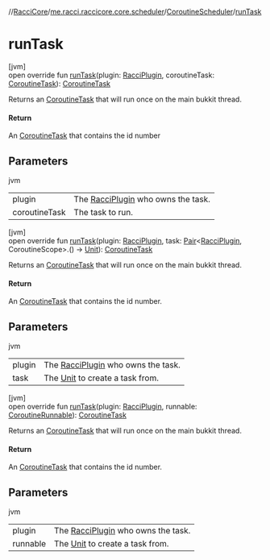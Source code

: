 //[RacciCore](../../../index.md)/[me.racci.raccicore.core.scheduler](../index.md)/[CoroutineScheduler](index.md)/[runTask](run-task.md)

# runTask

[jvm]\
open override fun [runTask](run-task.md)(plugin: [RacciPlugin](../../me.racci.raccicore.api.plugin/-racci-plugin/index.md),
coroutineTask: [CoroutineTask](../../me.racci.raccicore.api.scheduler/-coroutine-task/index.md)): [CoroutineTask](../../me.racci.raccicore.api.scheduler/-coroutine-task/index.md)

Returns an [CoroutineTask](../../me.racci.raccicore.api.scheduler/-coroutine-task/index.md) that will run once on the main bukkit thread.

#### Return

An [CoroutineTask](../../me.racci.raccicore.api.scheduler/-coroutine-task/index.md) that contains the id number

## Parameters

jvm

| | |
|---|---|
| plugin | The [RacciPlugin](../../me.racci.raccicore.api.plugin/-racci-plugin/index.md) who owns the task. |
| coroutineTask | The task to run. |

[jvm]\
open override fun [runTask](run-task.md)(plugin: [RacciPlugin](../../me.racci.raccicore.api.plugin/-racci-plugin/index.md), task: [Pair](https://kotlinlang.org/api/latest/jvm/stdlib/kotlin/-pair/index.html)&lt;[RacciPlugin](
../../me.racci.raccicore.api.plugin/-racci-plugin/index.md), CoroutineScope&gt;.() -&gt; [Unit](https://kotlinlang.org/api/latest/jvm/stdlib/kotlin/-unit/index.html)): [CoroutineTask](../../me.racci.raccicore.api.scheduler/-coroutine-task/index.md)

Returns an [CoroutineTask](../../me.racci.raccicore.api.scheduler/-coroutine-task/index.md) that will run once on the main bukkit thread.

#### Return

An [CoroutineTask](../../me.racci.raccicore.api.scheduler/-coroutine-task/index.md) that contains the id number.

## Parameters

jvm

| | |
|---|---|
| plugin | The [RacciPlugin](../../me.racci.raccicore.api.plugin/-racci-plugin/index.md) who owns the task. |
| task | The [Unit](https://kotlinlang.org/api/latest/jvm/stdlib/kotlin/-unit/index.html) to create a task from. |

[jvm]\
open override fun [runTask](run-task.md)(plugin: [RacciPlugin](../../me.racci.raccicore.api.plugin/-racci-plugin/index.md),
runnable: [CoroutineRunnable](../../me.racci.raccicore.api.scheduler/-coroutine-runnable/index.md)): [CoroutineTask](../../me.racci.raccicore.api.scheduler/-coroutine-task/index.md)

Returns an [CoroutineTask](../../me.racci.raccicore.api.scheduler/-coroutine-task/index.md) that will run once on the main bukkit thread.

#### Return

An [CoroutineTask](../../me.racci.raccicore.api.scheduler/-coroutine-task/index.md) that contains the id number.

## Parameters

jvm

| | |
|---|---|
| plugin | The [RacciPlugin](../../me.racci.raccicore.api.plugin/-racci-plugin/index.md) who owns the task. |
| runnable | The [Unit](https://kotlinlang.org/api/latest/jvm/stdlib/kotlin/-unit/index.html) to create a task from. |
